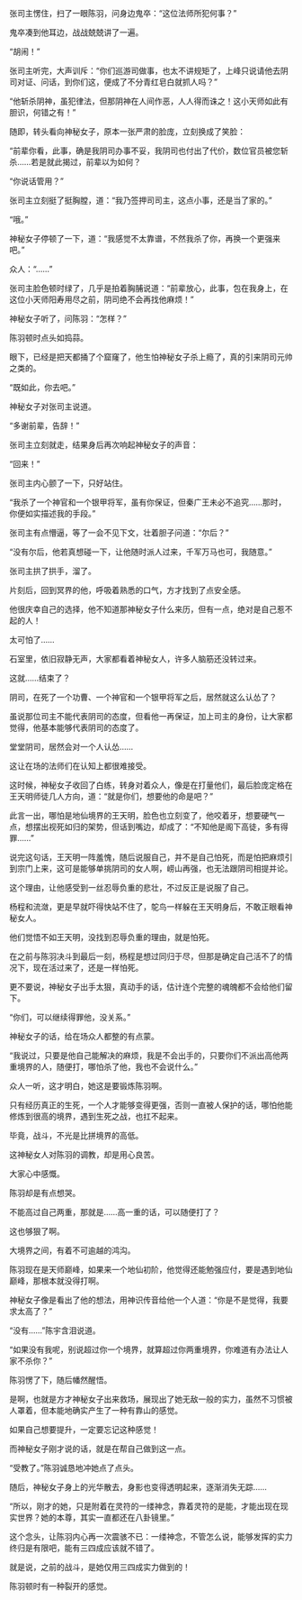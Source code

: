 张司主愣住，扫了一眼陈羽，问身边鬼卒：“这位法师所犯何事？”

鬼卒凑到他耳边，战战兢兢讲了一遍。

“胡闹！”

张司主听完，大声训斥：“你们巡游司做事，也太不讲规矩了，上峰只说请他去阴司对证、问话，到你们这，便成了不分青红皂白就抓人吗？”

“他斩杀阴神，虽犯律法，但那阴神在人间作恶，人人得而诛之！这小天师如此有胆识，何错之有！”

随即，转头看向神秘女子，原本一张严肃的脸庞，立刻换成了笑脸：

“前辈你看，此事，确是我阴司办事不妥，我阴司也付出了代价，数位官员被您斩杀……若是就此揭过，前辈以为如何？

“你说话管用？”

张司主立刻挺了挺胸膛，道：“我乃签押司司主，这点小事，还是当了家的。”

“哦。”

神秘女子停顿了一下，道：“我感觉不太靠谱，不然我杀了你，再换一个更强来吧。”

众人：“……”

张司主脸色顿时绿了，几乎是拍着胸脯说道：“前辈放心，此事，包在我身上，在这位小天师阳寿用尽之前，阴司绝不会再找他麻烦！”

神秘女子听了，问陈羽：“怎样？”

陈羽顿时点头如捣蒜。

眼下，已经是把天都捅了个窟窿了，他生怕神秘女子杀上瘾了，真的引来阴司元帅之类的。

“既如此，你去吧。”

神秘女子对张司主说道。

“多谢前辈，告辞！”

张司主立刻就走，结果身后再次响起神秘女子的声音：

“回来！”

张司主内心颤了一下，只好站住。

“我杀了一个神官和一个银甲将军，虽有你保证，但秦广王未必不追究……那时，你便如实描述我的手段。”

张司主有点懵逼，等了一会不见下文，壮着胆子问道：“尔后？”

“没有尔后，他若真想碰一下，让他随时派人过来，千军万马也可，我随意。”

张司主拱了拱手，溜了。

片刻后，回到冥界的他，呼吸着熟悉的口气，方才找到了点安全感。

他很庆幸自己的选择，他不知道那神秘女子什么来历，但有一点，绝对是自己惹不起的人！

太可怕了……

石室里，依旧寂静无声，大家都看着神秘女人，许多人脑筋还没转过来。

这就……结束了？

阴司，在死了一个功曹、一个神官和一个银甲将军之后，居然就这么认怂了？

虽说那位司主不能代表阴司的态度，但看他一再保证，加上司主的身份，让大家都觉得，他基本能够代表阴司的态度了。

堂堂阴司，居然会对一个人认怂……

这让在场的法师们在认知上都很难接受。

这时候，神秘女子收回了白练，转身对着众人，像是在打量他们，最后脸庞定格在王天明师徒几人方向，道：“就是你们，想要他的命是吧？”

此言一出，哪怕是地仙境界的王天明，脸色也立刻变了，他咬着牙，想要硬气一点，想摆出视死如归的架势，但话到嘴边，却成了：“不知他是阁下高徒，多有得罪……”

说完这句话，王天明一阵羞愧，随后说服自己，并不是自己怕死，而是怕把麻烦引到宗门上来，这可是能够单挑阴司的女人啊，崂山再强，也无法跟阴司相提并论。

这个理由，让他感受到一丝忍辱负重的悲壮，不过反正是说服了自己。

杨程和流潋，更是早就吓得快站不住了，鸵鸟一样躲在王天明身后，不敢正眼看神秘女人。

他们觉悟不如王天明，没找到忍辱负重的理由，就是怕死。

在之前与陈羽决斗到最后一刻，杨程是想过同归于尽，但那是确定自己活不了的情况下，现在活过来了，还是一样怕死。

更不要说，神秘女子出手太狠，真动手的话，估计连个完整的魂魄都不会给他们留下。

“你们，可以继续得罪他，没关系。”

神秘女子的话，给在场众人都整的有点蒙。

“我说过，只要是他自己能解决的麻烦，我是不会出手的，只要你们不派出高他两重境界的人，随便打，哪怕杀了他，我也不会说什么。”

众人一听，这才明白，她这是要锻炼陈羽啊。

只有经历真正的生死，一个人才能够变得更强，否则一直被人保护的话，哪怕他能修炼到很高的境界，遇到生死之战，也扛不起来。

毕竟，战斗，不光是比拼境界的高低。

这神秘女人对陈羽的调教，却是用心良苦。

大家心中感慨。

陈羽却是有点想哭。

不能高过自己两重，那就是……高一重的话，可以随便打了？

这也够狠了啊。

大境界之间，有着不可逾越的鸿沟。

陈羽现在是天师巅峰，如果来一个地仙初阶，他觉得还能勉强应付，要是遇到地仙巅峰，那根本就没得打啊。

神秘女子像是看出了他的想法，用神识传音给他一个人道：“你是不是觉得，我要求太高了？”

“没有……”陈宇含泪说道。

“如果没有我呢，别说超过你一个境界，就算超过你两重境界，你难道有办法让人家不杀你？”

陈羽愣了下，随后幡然醒悟。

是啊，也就是方才神秘女子出来救场，展现出了她无敌一般的实力，虽然不习惯被人罩着，但本能地确实产生了一种有靠山的感觉。

如果自己想要提升，一定要忘记这种感觉！

而神秘女子刚才说的话，就是在帮自己做到这一点。

“受教了。”陈羽诚恳地冲她点了点头。

随后，神秘女子身上的光华散去，身影也变得透明起来，逐渐消失无踪……

“所以，刚才的她，只是附着在灵符的一缕神念，靠着灵符的是能，才能出现在现实世界？她的本尊，其实一直都还在八卦镜里。”

这个念头，让陈羽内心再一次震骇不已：一缕神念，不管怎么说，能够发挥的实力终归是有限吧，能有三四成应该就不错了。

就是说，之前的战斗，是她仅用三四成实力做到的！

陈羽顿时有一种裂开的感觉。
